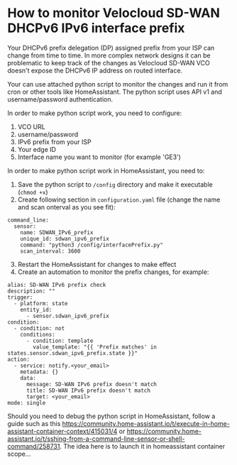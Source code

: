 # How to monitor Velocloud SD-WAN DHCPv6 IPv6 interface prefix
Your DHCPv6 prefix delegation (DP) assigned prefix from your ISP can change from time to time. In more complex network designs it can be problematic to keep track of the changes as Velocloud SD-WAN VCO doesn't expose the DHCPv6 IP address on routed interface.

Your can use attached python script to monitor the changes and run it from cron or other tools like HomeAssistant. The python script uses API v1 and username/password authentication. 

In order to make python script work, you need to configure:

1. VCO URL
2. username/password
3. IPv6 prefix from your ISP
4. Your edge ID
5. Interface name you want to monitor (for example 'GE3')

In order to make python script work in HomeAssistant, you need to:

1. Save the python script to `/config` directory and make it executable (`chmod +x`)
2. Create following section in `configuration.yaml` file (change the name and scan onterval as you see fit):
```
command_line:
  sensor:
    name: SDWAN_IPv6_prefix
    unique_id: sdwan_ipv6_prefix
    command: "python3 /config/interfacePrefix.py"
    scan_interval: 3600
```
3. Restart the HomeAssistant for changes to make effect
4. Create an automation to monitor the prefix changes, for example:
```
alias: SD-WAN IPv6 prefix check
description: ""
trigger:
  - platform: state
    entity_id:
      - sensor.sdwan_ipv6_prefix
condition:
  - condition: not
    conditions:
      - condition: template
        value_template: "{{ 'Prefix matches' in states.sensor.sdwan_ipv6_prefix.state }}"
action:
  - service: notify.<your_email>
    metadata: {}
    data:
      message: SD-WAN IPv6 prefix doesn't match
      title: SD-WAN IPv6 prefix doesn't match
      target: <your_email>
mode: single
```

Should you need to debug the python script in HomeAssistant, follow a guide such as this https://community.home-assistant.io/t/execute-in-home-assistant-container-context/415031/4 or https://community.home-assistant.io/t/sshing-from-a-command-line-sensor-or-shell-command/258731. The idea here is to launch it in homeassistant container scope...
